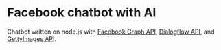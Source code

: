 Facebook chatbot with AI
========================

Chatbot written on node.js with [Facebook Graph API](https://developers.facebook.com/docs/graph-api), [Dialogflow API](https://dialogflow.com/docs/sdks), and [GettyImages API](http://developers.gettyimages.com/api/docs/v3/api-overview.html).
